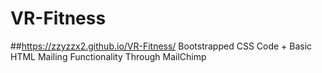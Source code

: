 # VR-Fitness
##https://zzyzzx2.github.io/VR-Fitness/
Bootstrapped CSS Code + Basic HTML
Mailing Functionality Through MailChimp

